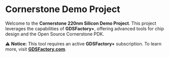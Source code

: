 # Cornerstone Demo Project

Welcome to the **Cornerstone 220nm Silicon Demo Project**. This project leverages the capabilities of **GDSFactory+**, offering advanced tools for chip design and the Open Source Cornerstone PDK.

⚠ **Notice:** This tool requires an active **GDSFactory+** subscription.
To learn more, visit **[GDSFactory.com](https://GDSFactory.com)**.


